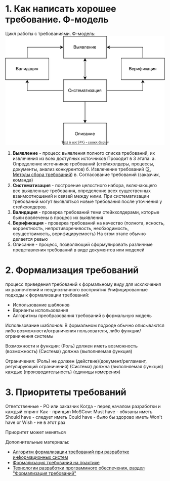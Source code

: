 # 1. Как написать хорошее требование. Ф-модель
Цикл работы с требованиями. Ф-модель:
![Diagram 3](attachments/Diagram%203.svg)
1. **Выявление** - процесс выявления полного списка требований, их извлечения из всех доступных источников
Проходит в 3 этапа:
а. Определение источников требований (стейкхолдеры, процессы, документы, анализ конкурентов)
б. Извлечение требований ([2. Методы сбора требований](2.%20Методы%20сбора%20требований.md))
в. Согласование требований (заказчик, команда)
2. **Систематизация** - построение целостного набора, включающего все выявленные требования, определение всех существенных взаимоотношений и связей между ними.
При систематизации требований могут выявляться новые требования после уточнения у стейкхолдеров.
3. **Валидация** - проверка требований теми стейкхолдерами, которые были вовлечены в процесс их выявления
4. **Верификация** - проверка требований на качество (полнота, ясность, корректность, непротиворечивость, необходимость, осуществимость, верифицируемость)
На этом этапе обычно делается ревью
5. Описание - процесс, позволяющий сформулировать различные представления требований в виде документов или моделей

# 2. Формализация требований
процесс приведения требований к формальному виду для исключения их разночтений и неоднозначного восприятия
Унифицированные подходы к формализации требований:
- Использование шаблонов
- Варианты использования
- Алгоритмы преобразования требований в формальную модель

Использование шаблонов:
В формальном подходе обычно описываются либо возможности/ограничения пользователя, либо функции/ограничения системы

Возможности и функции:
(Роль) должен иметь возможность (возможность)
(Система) должна (выполняемая функция)

Ограничения:
(Роль) не должен (действие)(документ/регламент, регулирующий ограничения)
(Система) должна (выполняемая функция) каждые (производительность) (единицы измерения)

# 3. Приоритеты требований
Ответственные - РО или заказчик
Когда - перед началом разработки и каждый спринт
Как - принцип MoSCow:
Must have - обязаны иметь
Should have - следует иметь
Could have - было бы здорово иметь
Won't have or Wish - не в этот раз

Приоритет может меняться

Дополнительные материалы:
- [Алгоритм формализации требований при разработке информационных систем](https://cyberleninka.ru/article/n/algoritm-formalizatsii-trebovaniy-pri-razrabotke-informatsionnyh-sistem/viewer)
- [Формализация требований на практике](https://www.ispras.ru/preprints/docs/prep_13_2006.pdf)
- [Технологии разработки программного обеспечения, раздел "Формализация требований"](https://studfile.net/preview/4419533/page:48/)
